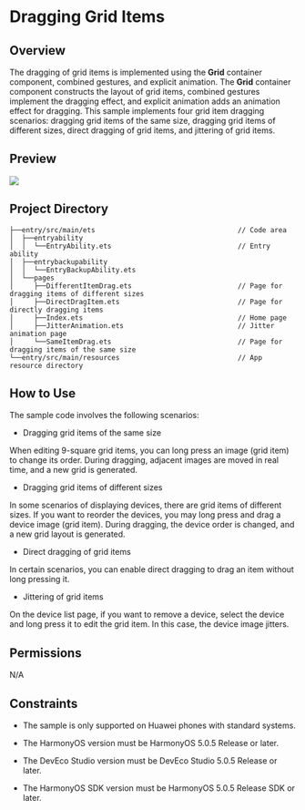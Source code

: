 # Dragging Grid Items

## Overview

The dragging of grid items is implemented using the **Grid** container component, combined gestures, and explicit animation. The **Grid** container component constructs the layout of grid items, combined gestures implement the dragging effect, and explicit animation adds an animation effect for dragging.
This sample implements four grid item dragging scenarios: dragging grid items of the same size, dragging grid items of different sizes, direct dragging of grid items, and jittering of grid items.

## Preview
![](/screenshots/device/phone_en.gif)

## Project Directory

```
├──entry/src/main/ets                                   // Code area
│  ├──entryability
│  │  └──EntryAbility.ets                               // Entry ability
│  ├──entrybackupability
│  │  └──EntryBackupAbility.ets
│  └──pages
│     ├──DifferentItemDrag.ets                          // Page for dragging items of different sizes
│     ├──DirectDragItem.ets                             // Page for directly dragging items
│     ├──Index.ets                                      // Home page
│     ├──JitterAnimation.ets                            // Jitter animation page
│     └──SameItemDrag.ets                               // Page for dragging items of the same size
└──entry/src/main/resources                             // App resource directory
```

## How to Use
The sample code involves the following scenarios:
* Dragging grid items of the same size

When editing 9-square grid items, you can long press an image (grid item) to change its order. During dragging, adjacent images are moved in real time, and a new grid is generated.
* Dragging grid items of different sizes

In some scenarios of displaying devices, there are grid items of different sizes. If you want to reorder the devices, you may long press and drag a device image (grid item). During dragging, the device order is changed, and a new grid layout is generated.
* Direct dragging of grid items

In certain scenarios, you can enable direct dragging to drag an item without long pressing it.
* Jittering of grid items

On the device list page, if you want to remove a device, select the device and long press it to edit the grid item. In this case, the device image jitters.

## Permissions

N/A

## Constraints

* The sample is only supported on Huawei phones with standard systems.

* The HarmonyOS version must be HarmonyOS 5.0.5 Release or later.

* The DevEco Studio version must be DevEco Studio 5.0.5 Release or later.

* The HarmonyOS SDK version must be HarmonyOS 5.0.5 Release SDK or later.
